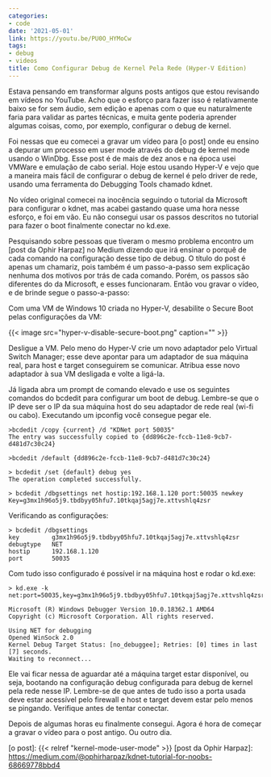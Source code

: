 ```yaml
---
categories:
- code
date: '2021-05-01'
link: https://youtu.be/PU0O_HYMoCw
tags:
- debug
- videos
title: Como Configurar Debug de Kernel Pela Rede (Hyper-V Edition)
---
```


Estava pensando em transformar alguns posts antigos que estou revisando em vídeos no YouTube. Acho que o esforço para fazer isso é relativamente baixo se for sem áudio, sem edição e apenas com o que eu naturalmente faria para validar as partes técnicas, e muita gente poderia aprender algumas coisas, como, por exemplo, configurar o debug de kernel.

Foi nessas que eu comecei a gravar um vídeo para [o post] onde eu ensino a depurar um processo em user mode através do debug de kernel mode usando o WinDbg. Esse post é de mais de dez anos e na época usei VMWare e emulação de cabo serial. Hoje estou usando Hyper-V e vejo que a maneira mais fácil de configurar o debug de kernel é pelo driver de rede, usando uma ferramenta do Debugging Tools chamado kdnet.

No vídeo original comecei na inocência seguindo o tutorial da Microsoft para configurar o kdnet, mas acabei gastando quase uma hora nesse esforço, e foi em vão. Eu não consegui usar os passos descritos no tutorial para fazer o boot finalmente conectar no kd.exe.

Pesquisando sobre pessoas que tiveram o mesmo problema encontro um [post da Ophir Harpaz] no Medium dizendo que irá ensinar o porquê de cada comando na configuração desse tipo de debug. O título do post é apenas um chamariz, pois também é um passo-a-passo sem explicação nenhuma dos motivos por trás de cada comando. Porém, os passos são diferentes do da Microsoft, e esses funcionaram. Então vou gravar o vídeo, e de brinde segue o passo-a-passo:

Com uma VM de Windows 10 criada no Hyper-V, desabilite o Secure Boot pelas configurações da VM:

{{< image src="hyper-v-disable-secure-boot.png" caption="" >}}

Desligue a VM. Pelo meno do Hyper-V crie um novo adaptador pelo Virtual Switch Manager; esse deve apontar para um adaptador de sua máquina real, para host e target conseguirem se comunicar. Atribua esse novo adaptador à sua VM desligada e volte a ligá-la.

Já ligada abra um prompt de comando elevado e use os seguintes comandos do bcdedit para configurar um boot de debug. Lembre-se que o IP deve ser o IP da sua máquina host do seu adaptador de rede real (wi-fi ou cabo). Executando um ipconfig você consegue pegar ele.

    >bcdedit /copy {current} /d "KDNet port 50035"
    The entry was successfully copied to {dd896c2e-fccb-11e8-9cb7-d481d7c30c24}

    >bcdedit /default {dd896c2e-fccb-11e8-9cb7-d481d7c30c24}

    > bcdedit /set {default} debug yes
    The operation completed successfully.

    > bcdedit /dbgsettings net hostip:192.168.1.120 port:50035 newkey
    Key=g3mx1h96o5j9.tbdbyy05hfu7.10tkqaj5agj7e.xttvshlq4zsr

Verificando as configurações:

    > bcdedit /dbgsettings
    key         g3mx1h96o5j9.tbdbyy05hfu7.10tkqaj5agj7e.xttvshlq4zsr
    debugtype   NET
    hostip      192.168.1.120
    port        50035

Com tudo isso configurado é possível ir na máquina host e rodar o kd.exe:

    > kd.exe -k net:port=50035,key=g3mx1h96o5j9.tbdbyy05hfu7.10tkqaj5agj7e.xttvshlq4zsr

    Microsoft (R) Windows Debugger Version 10.0.18362.1 AMD64
    Copyright (c) Microsoft Corporation. All rights reserved.
    
    Using NET for debugging
    Opened WinSock 2.0
    Kernel Debug Target Status: [no_debuggee]; Retries: [0] times in last [7] seconds.
    Waiting to reconnect...

Ele vai ficar nessa de aguardar até a máquina target estar disponível, ou seja, bootando na configuração debug configurada para debug de kernel pela rede nesse IP. Lembre-se de que antes de tudo isso a porta usada deve estar acessível pelo firewall e host e target devem estar pelo menos se pingando. Verifique antes de tentar conectar.

Depois de algumas horas eu finalmente consegui. Agora é hora de começar a gravar o vídeo para o post antigo. Ou outro dia.

[o post]: {{< relref "kernel-mode-user-mode" >}}
[post da Ophir Harpaz]: https://medium.com/@ophirharpaz/kdnet-tutorial-for-noobs-68669778bbd4